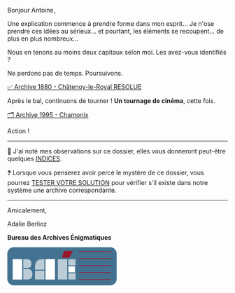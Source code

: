 Bonjour Antoine,

Une explication commence à prendre forme dans mon esprit... Je n'ose prendre ces idées au sérieux... et pourtant, les éléments se recoupent... de plus en plus nombreux...

Nous en tenons au moins deux capitaux selon moi. Les avez-vous identifiés ?

Ne perdons pas de temps. Poursuivons.

[✅ Archive 1880 - Châtenoy-le-Royal RESOLUE](https://archives-enigmatiques.fr/archives/1880-chatenoy-le-royal/1880-archive-RESOLUE-chatenoy-le-royal.pdf)

Après le bal, continuons de tourner ! **Un tournage de cinéma**, cette fois.

[🗂️ Archive 1995 - Chamonix](https://archives-enigmatiques.fr/archives/1995-chamonix/1995-chamonix-archive.pdf)

Action !

---

🔎 J'ai noté mes observations sur ce dossier, elles vous donneront peut-être quelques [INDICES](https://archives-enigmatiques.fr/1995-chamonix-indice/).

❓ Lorsque vous penserez avoir percé le mystère de ce dossier, vous pourrez [TESTER VOTRE SOLUTION](https://archives-enigmatiques.fr/1995-chamonix-solution/) pour vérifier s'il existe dans notre système une archive correspondante.

---

Amicalement,

Adalie Berlioz

**Bureau des Archives Énigmatiques**

![BAE](../logo_bureau_des_archives.png)
